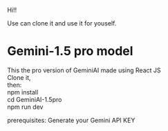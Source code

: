 Hi!!<br>

Use can clone it and use it for youself.<br>

# Gemini-1.5 pro model<br>
This the pro version of GeminiAI made using React JS <br>
Clone it,<br>
then:<br>
npm install <br>
cd GeminiAI-1.5pro<br>
npm run dev <br>

prerequisites:
Generate your Gemini API KEY
